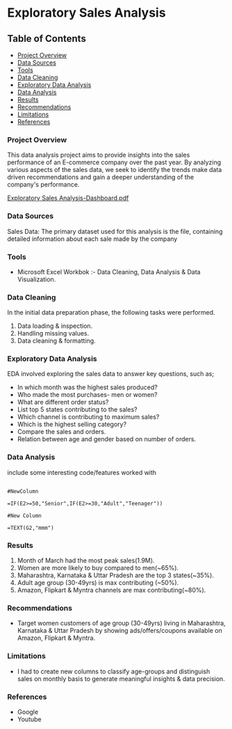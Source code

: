 # Exploratory Sales Analysis

## Table of Contents

- [Project Overview](#project-overview)
- [Data Sources](#data-sources)
- [Tools](#tools)
- [Data Cleaning](#data-cleaning)
- [Exploratory Data Analysis](#exploratory-data-analysis)
- [Data Analysis](#data-analysis)
- [Results](#results)
- [Recommendations](#recommendations)
- [Limitations](#limitations)
- [References](#references)

### Project Overview

This data analysis project aims to provide insights into the sales performance of an E-commerce company over the past year. By analyzing various aspects of the sales data, we seek to identify the trends make data driven recommendations and gain a deeper understanding of the company's performance.

[Exploratory Sales Analysis-Dashboard.pdf](https://github.com/user-attachments/files/16405140/Exploratory.Sales.Analysis-Dashboard.pdf)

### Data Sources

Sales Data: The primary dataset used for this analysis is the file, containing detailed information about each sale made by the company

### Tools

- Microsoft Excel Workbok :- Data Cleaning, Data Analysis & Data Visualization.

### Data Cleaning

In the initial data preparation phase, the following tasks were performed.

1. Data loading & inspection.
2. Handling missing values.
3. Data cleaning & formatting.

### Exploratory Data Analysis

EDA involved exploring the sales data to answer key questions, such as;

- In which month was the highest sales produced?
- Who made the most purchases- men or women?
- What are different order status?
- List top 5 states contributing to the sales?
- Which channel is contributing to maximum sales?
- Which is the highest selling category?
- Compare the sales and orders.
- Relation between age and gender based on number of orders.

### Data Analysis

include some interesting code/features worked with

```excel

#NewColumn

=IF(E2>=50,"Senior",IF(E2>=30,"Adult","Teenager"))

#New Column

=TEXT(G2,"mmm")
```

### Results

1. Month of March had the most peak sales(1.9M).
2. Women are more likely to buy compared to men(~65%).
3. Maharashtra, Karnataka & Uttar Pradesh are the top 3 states(~35%).
4. Adult age group (30-49yrs) is max contributing (~50%).
5. Amazon, Flipkart & Myntra channels are max contributing(~80%).

### Recommendations

- Target women customers of age group (30-49yrs) living in Maharashtra, Karnataka & Uttar Pradesh by showing ads/offers/coupons available on Amazon, Flipkart & Myntra.

### Limitations

- I had to create new columns to classify age-groups and distinguish sales on monthly basis to generate meaningful insights & data precision.

### References

- Google
- Youtube
